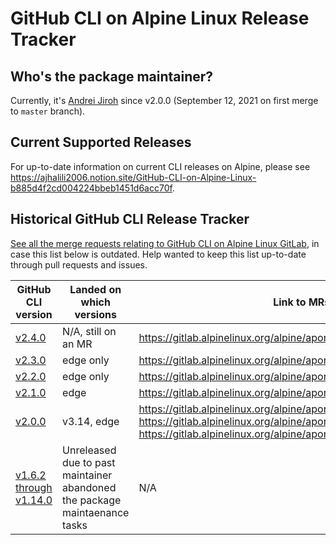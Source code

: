 # GitHub CLI on Alpine Linux Release Tracker

## Who's the package maintainer?

Currently, it's [Andrei Jiroh](https://github.com/ajhalili2006) since v2.0.0 (September 12, 2021 on first merge to `master` branch).

## Current Supported Releases

For up-to-date information on current CLI releases on Alpine, please see <https://ajhalili2006.notion.site/GitHub-CLI-on-Alpine-Linux-b885d4f2cd004224bbeb1451d6acc70f>.

## Historical GitHub CLI Release Tracker

[See all the merge requests relating to GitHub CLI on Alpine Linux GitLab,](https://gitlab.alpinelinux.org/alpine/aports/-/merge_requests?scope=all&state=all&search=github-cli) in case this list below is outdated. Help wanted to keep this list up-to-date through pull requests and issues.

| GitHub CLI version | Landed on which versions | Link to MRs |
| --- | --- | --- |
| [v2.4.0](https://github.com/cli/cli/releases/v2.4.0) | N/A, still on an MR | <https://gitlab.alpinelinux.org/alpine/aports/-/merge_requests/28800> |
| [v2.3.0](https://github.com/cli/cli/releases/v2.3.0) | edge only | <https://gitlab.alpinelinux.org/alpine/aports/-/merge_requests/28068> |
| [v2.2.0](https://github.com/cli/cli/releases/v2.2.0) | edge only | <https://gitlab.alpinelinux.org/alpine/aports/-/merge_requests/26807> |
| [v2.1.0](https://github.com/cli/cli/releases/v2.1.0) | edge | <https://gitlab.alpinelinux.org/alpine/aports/-/merge_requests/26453> |
| [v2.0.0](https://github.com/cli/cli/releases/v2.0.0) | v3.14, edge | <https://gitlab.alpinelinux.org/alpine/aports/-/merge_requests/25158>, <https://gitlab.alpinelinux.org/alpine/aports/-/merge_requests/26042>, <https://gitlab.alpinelinux.org/alpine/aports/-/merge_requests/26043>
| [v1.6.2 through v1.14.0](https://github.com/cli/cli/compare/v1.6.1...v1.14.0) | Unreleased due to past maintainer abandoned the package maintaenance tasks | N/A |

